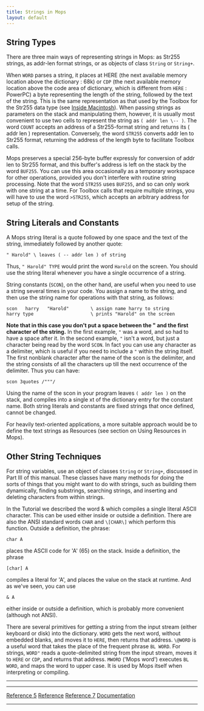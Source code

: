 ```yaml
---
title: Strings in Mops
layout: default
---
```


String Types
------------

There are three main ways of representing strings in Mops: as Str255
strings, as addr-len format strings, or as objects of class
`String` or `String+`.

When `WORD` parses a string, it places at HERE (the next
available memory location above the dictionary : 68k) or
`CDP` (the next available memory location above the code
area of dictionary, which is different from `HERE` :
PowerPC) a byte representing the length of the string, followed by the
text of the string. This is the same representation as that used by the
Toolbox for the Str255 data type (see [Inside
Macintosh](http://developer.apple.com/techpubs/mac/IAC/IAC-2.html)).
When passing strings as parameters on the stack and manipulating them,
however, it is usually most convenient to use two cells to represent the
string as `( addr len \-- )`. The word
`COUNT` accepts an address of a Str255-format string and
returns its ( addr len ) representation. Conversely, the word
`STR255` converts addr len to Str255 format, returning
the address of the length byte to facilitate Toolbox calls.

Mops preserves a special 256-byte buffer expressly for conversion of
addr len to Str255 format, and this buffer's address is left on the
stack by the word `BUF255`. You can use this area
occasionally as a temporary workspace for other operations, provided you
don't interfere with routine string processing. Note that the word
`STR255` uses `BUF255`, and so can only
work with one string at a time. For Toolbox calls that require multiple
strings, you will have to use the word `>STR255`,
which accepts an arbitrary address for setup of the string.

String Literals and Constants
-----------------------------

A Mops string literal is a quote followed by one space and the text of
the string, immediately followed by another quote:

`" Harold" \ leaves ( -- addr len ) of string`

Thus, `" Harold" TYPE` would print the word
`Harold` on the screen. You should use the string literal
whenever you have a single occurrence of a string.

String constants (`SCON`), on the other hand, are useful
when you need to use a string several times in your code. You assign a
name to the string, and then use the string name for operations with
that string, as follows:

`scon   harry   "Harold"        \ assign name harry to string `\
`harry type                     \ prints "Harold" on the screen`

**Note that in this case you don't put a space between the " and the
first character of the string.** In the first example,
`"` was a word, and so had to have a space after it. In
the second example, `"` isn't a word, but just a
character being read by the word `SCON`. In fact you can
use any character as a delimiter, which is useful if you need to include
a `"` within the string itself. The first nonblank
character after the name of the scon is the delimiter, and the string
consists of all the characters up till the next occurrence of the
delimiter. Thus you can have:

`scon 3quotes /"""/`

Using the name of the scon in your program leaves `( addr len
)` on the stack, and compiles into a single xt of the dictionary
entry for the constant name. Both string literals and constants are
fixed strings that once defined, cannot be changed.

For heavily text-oriented applications, a more suitable approach would
be to define the text strings as Resources (see section on Using
Resources in Mops).

Other String Techniques
-----------------------

For string variables, use an object of classes `String`
or `String+`, discussed in Part III of this manual. These
classes have many methods for doing the sorts of things that you might
want to do with strings, such as building them dynamically, finding
substrings, searching strings, and inserting and deleting characters
from within strings.

In the Tutorial we described the word & which compiles a single
literal ASCII character. This can be used either inside or outside a
definition. There are also the ANSI standard words `CHAR`
and `\[CHAR\]` which perform this function. Outside a
definition, the phrase:

`char A`

places the ASCII code for 'A' (65) on the stack. Inside a definition,
the phrase

`[char] A`

compiles a literal for 'A', and places the value on the stack at
runtime. And as we've seen, you can use

`& A`

either inside or outside a definition, which is probably more convenient
(although not ANSI).

There are several primitives for getting a string from the input stream
(either keyboard or disk) into the dictionary. `WORD`
gets the next word, without embedded blanks, and moves it to
`HERE`, then returns that address.
`\@WORD` is a useful word that takes the place of the
frequent phrase `BL WORD`. For strings,
`WORD"` reads a quote-delimited string from the input
stream, moves it to `HERE` or `CDP`, and
returns that address. `MWORD` ('Mops word') executes
`BL WORD`, and maps the word to upper case. It is used by
Mops itself when interpreting or compiling.

------------------------------------------------------------------------

  ------------------------------------------- ----------------------------------- ---------------------------------------
  [Reference 5](Reference_5)       [Reference](Reference)   [Reference 7](Reference_7)
  [Documentation](Documentation)                                       
  ------------------------------------------- ----------------------------------- ---------------------------------------



